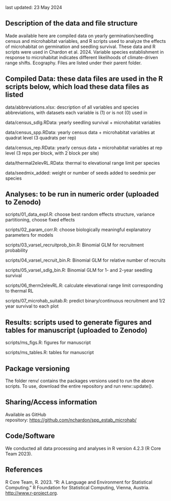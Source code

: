 last updated: 23 May 2024

## Description of the data and file structure

Made available here are compiled data on yearly germination/seedling census and microhabitat variables, and R scripts used to analyze the effects of microhabitat on germination and seedling survival. These data and R scripts were used in Chardon et al. 2024. Variable species establishment in response to microhabitat indicates different likelihoods of climate-driven range shifts. Ecography. Files are listed under their parent folder.

## Compiled Data: these data files are used in the R scripts below, which load these data files as listed

data/abbreviations.xlsx: description of all variables and species abbreviations, with datasets each variable is (1) or is not (0) used in

data/census_sdlg.RData: yearly seedling survival + microhabitat variables

data/census_spp.RData: yearly census data + microhabitat variables at quadrat level (3 quadrats per rep)

data/census_rep.RData: yearly census data + microhabitat variables at rep level (3 reps per block, with 2 block per site)

data/thermal2elevRL.RData: thermal to elevational range limit per species

data/seedmix_added: weight or number of seeds added to seedmix per species

## Analyses: to be run in numeric order (uploaded to Zenodo)

scripts/01_data_expl.R: choose best random effects structure, variance partitioning, choose fixed effects

scripts/02_param_corr.R: choose biologically meaningful explanatory parameters for models

scripts/03_varsel_recruitprob_bin.R: Binomial GLM for recruitment probability

scripts/04_varsel_recruit_bin.R: Binomial GLM for relative number of recruits

scripts/05_varsel_sdlg_bin.R: Binomial GLM for 1- and 2-year seedling survival

scripts/06_therm2elevRL.R: calculate elevational range limit corresponding to thermal RL

scripts/07_microhab_suitab.R: predict binary/continuous recruitment and 1/2 year survival to each plot

## Results: scripts used to generate figures and tables for manuscript (uploaded to Zenodo)

scripts/ms_figs.R: figures for manuscript

scripts/ms_tables.R: tables for manuscript

## Package versioning

The folder renv/ contains the packages versions used to run the above scripts. To use, download the entire repository and run renv::update().

## Sharing/Access information

Available as GitHub repository: https://github.com/nchardon/spp_estab_microhab/

## Code/Software

We conducted all data processing and analyses in R version 4.2.3 (R Core Team 2023).

## References

R Core Team, R. 2023. “R: A Language and Environment for Statistical Computing.” R Foundation for Statistical Computing, Vienna, Austria. http://www.r-project.org.